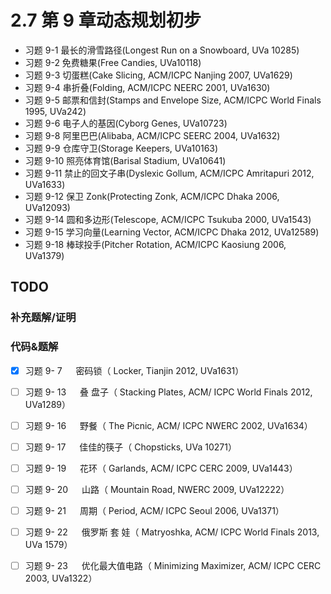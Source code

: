 # 2.7 第 9 章动态规划初步
- 习题 9-1 最长的滑雪路径(Longest Run on a Snowboard, UVa 10285)
- 习题 9-2 免费糖果(Free Candies, UVa10118)
- 习题 9-3 切蛋糕(Cake Slicing, ACM/ICPC Nanjing 2007, UVa1629)
- 习题 9-4 串折叠(Folding, ACM/ICPC NEERC 2001, UVa1630)
- 习题 9-5 邮票和信封(Stamps and Envelope Size, ACM/ICPC World Finals 1995, UVa242)
- 习题 9-6 电子人的基因(Cyborg Genes, UVa10723)
- 习题 9-8 阿里巴巴(Alibaba, ACM/ICPC SEERC 2004, UVa1632)
- 习题 9-9 仓库守卫(Storage Keepers, UVa10163)
- 习题 9-10 照亮体育馆(Barisal Stadium, UVa10641)
- 习题 9-11 禁止的回文子串(Dyslexic Gollum, ACM/ICPC Amritapuri 2012, UVa1633) 
- 习题 9-12 保卫 Zonk(Protecting Zonk, ACM/ICPC Dhaka 2006, UVa12093) 
- 习题 9-14 圆和多边形(Telescope, ACM/ICPC Tsukuba 2000, UVa1543)
- 习题 9-15 学习向量(Learning Vector, ACM/ICPC Dhaka 2012, UVa12589)
- 习题 9-18 棒球投手(Pitcher Rotation, ACM/ICPC Kaosiung 2006, UVa1379)

## TODO

### 补充题解/证明

### 代码&题解
- [x] 习题 9- 7 　 密码锁（ Locker, Tianjin 2012, UVa1631）
- [ ] 习题 9- 13 　 叠 盘子（ Stacking Plates, ACM/ ICPC World Finals 2012, UVa1289）
- [ ] 习题 9- 16 　 野餐（ The Picnic, ACM/ ICPC NWERC 2002, UVa1634）
- [ ] 习题 9- 17 　 佳佳的筷子（ Chopsticks, UVa 10271）
- [ ] 习题 9- 19 　 花环（ Garlands, ACM/ ICPC CERC 2009, UVa1443）
- [ ] 习题 9- 20 　 山路（ Mountain Road, NWERC 2009, UVa12222）
- [ ] 习题 9- 21 　 周期（ Period, ACM/ ICPC Seoul 2006, UVa1371）
- [ ] 习题 9- 22 　 俄罗斯 套 娃（ Matryoshka, ACM/ ICPC World Finals 2013, UVa 1579）
- [ ] 习题 9- 23 　 优化最大值电路（ Minimizing Maximizer, ACM/ ICPC CERC 2003, UVa1322）

